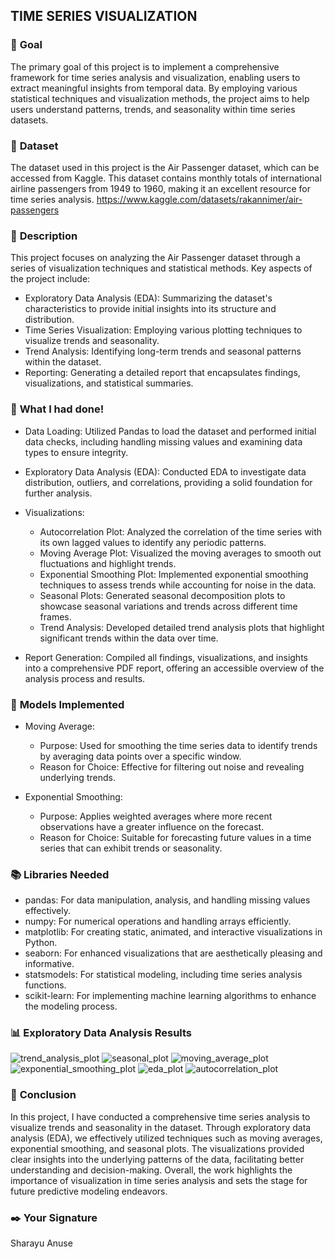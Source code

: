 ## **TIME SERIES VISUALIZATION**

### 🎯 **Goal**

The primary goal of this project is to implement a comprehensive framework for time series analysis and visualization, enabling users to extract meaningful insights from temporal data. By employing various statistical techniques and visualization methods, the project aims to help users understand patterns, trends, and seasonality within time series datasets.

### 🧵 **Dataset**

The dataset used in this project is the Air Passenger dataset, which can be accessed from Kaggle. This dataset contains monthly totals of international airline passengers from 1949 to 1960, making it an excellent resource for time series analysis. https://www.kaggle.com/datasets/rakannimer/air-passengers

### 🧾 **Description**

This project focuses on analyzing the Air Passenger dataset through a series of visualization techniques and statistical methods. Key aspects of the project include:

- Exploratory Data Analysis (EDA): Summarizing the dataset's characteristics to provide initial insights into its structure and distribution.
- Time Series Visualization: Employing various plotting techniques to visualize trends and seasonality.
- Trend Analysis: Identifying long-term trends and seasonal patterns within the dataset.
- Reporting: Generating a detailed report that encapsulates findings, visualizations, and statistical summaries.

### 🧮 **What I had done!**

- Data Loading: Utilized Pandas to load the dataset and performed initial data checks, including handling missing values and examining data types to ensure integrity.
- Exploratory Data Analysis (EDA): Conducted EDA to investigate data distribution, outliers, and correlations, providing a solid foundation for further analysis.
- Visualizations:

   - Autocorrelation Plot: Analyzed the correlation of the time series with its own lagged values to identify any periodic patterns.
   - Moving Average Plot: Visualized the moving averages to smooth out fluctuations and highlight trends.
   - Exponential Smoothing Plot: Implemented exponential smoothing techniques to assess trends while accounting for noise in the data.
   - Seasonal Plots: Generated seasonal decomposition plots to showcase seasonal variations and trends across different time frames.
   - Trend Analysis: Developed detailed trend analysis plots that highlight significant trends within the data over time.
- Report Generation: Compiled all findings, visualizations, and insights into a comprehensive PDF report, offering an accessible overview of the analysis process and results.

### 🚀 **Models Implemented**

- Moving Average:

    - Purpose: Used for smoothing the time series data to identify trends by averaging data points over a specific window.
    - Reason for Choice: Effective for filtering out noise and revealing underlying trends.
- Exponential Smoothing:

    - Purpose: Applies weighted averages where more recent observations have a greater influence on the forecast.
    - Reason for Choice: Suitable for forecasting future values in a time series that can exhibit trends or seasonality.

### 📚 **Libraries Needed**

- pandas: For data manipulation, analysis, and handling missing values effectively.
- numpy: For numerical operations and handling arrays efficiently.
- matplotlib: For creating static, animated, and interactive visualizations in Python.
- seaborn: For enhanced visualizations that are aesthetically pleasing and informative.
- statsmodels: For statistical modeling, including time series analysis functions.
- scikit-learn: For implementing machine learning algorithms to enhance the modeling process.

### 📊 **Exploratory Data Analysis Results**

![trend_analysis_plot](https://github.com/user-attachments/assets/d624eba0-c099-4ef7-9c72-cd90246aa099)
![seasonal_plot](https://github.com/user-attachments/assets/960feabf-20c4-4ca1-9900-bb1894162398)
![moving_average_plot](https://github.com/user-attachments/assets/2abdf289-fd5b-461d-a358-cca91d277785)
![exponential_smoothing_plot](https://github.com/user-attachments/assets/22495926-e4e1-4462-bd98-e0c8f5b84fe9)
![eda_plot](https://github.com/user-attachments/assets/1c48f390-2195-4ffa-b2ca-649631e362ea)
![autocorrelation_plot](https://github.com/user-attachments/assets/56a8ae72-3f6e-46f6-920c-d7298044cc44)

### 📢 **Conclusion**

In this project, I have conducted a comprehensive time series analysis to visualize trends and seasonality in the dataset. Through exploratory data analysis (EDA), we effectively utilized techniques such as moving averages, exponential smoothing, and seasonal plots. The visualizations provided clear insights into the underlying patterns of the data, facilitating better understanding and decision-making. Overall, the work highlights the importance of visualization in time series analysis and sets the stage for future predictive modeling endeavors.

### ✒️ **Your Signature**

Sharayu Anuse
